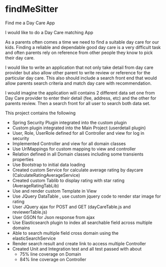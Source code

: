 # findMeSitter
Find me a Day Care App

I would like to do a Day Care matching App

As a parents often comes a time we need to find a suitable day care for our kids. Finding a reliable and dependable good day care is a very difficult task and often parents rely on reference from other people they know to pick their day care.

I would like to write an application that not only take detail from day care provider but also allow other parent to write review or reference for the particular day care. This also should include a search front end that would allow parents search criteria and match day care with recommendation.

I would imagine the application will contains 2 different data set one from Day Care provider to enter their detail (fee, address, etc) and the other for parents review. Then a search front for all user to search both data set.


This project contains the following
* Spring Security Plugin  integrated into the custom plugin 
* Custom plugin integrated into the Main Project (userdetail plugin)
* User, Role, UserRole defined for all Controller and view for log in security
* Implemented Controller and view for all domain classes
* Use UrlMappings for custom mapping to view and controller
* Relation defined in all Domain classes including some transients properties
* Use Bootstrap to initial data loading
* Created custom Service for calculate average rating by daycare (CalculateRatingAverageService)
* Created custom Tablib to display rating with star rating (AverageRatingTabLib)
* Use and render custom Template in View
* Use JQuery DataTable , use custom jquery code to render star image for rating
* User JQuery ajax for POST and GET (dayCareTable.js and reviewerTable.js)
* User GSON for Json response from ajax
* Use Elasticsearch plugin to index all searchable field across multiple domains
* Able to search multiple field cross domain using the elasticSearchService
* Render search result and create link to access multiple Controller 
* Created Unit and Integration test and all test passed with about 
    * 75% line coverage on Domain
     * 84% line coverage on Controller


    